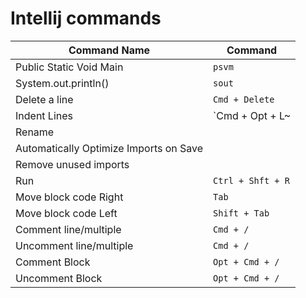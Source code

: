 # Intellij commands
| Command Name                           | Command           |
|----------------------------------------|-------------------|
| Public Static Void Main                | `psvm`            |
| System.out.println()                   | `sout`            |
| Delete a line                          | `Cmd + Delete`    |
| Indent Lines                           | `Cmd + Opt + L~   |
| Rename                                 |                   |
| Automatically Optimize Imports on Save |                   |
| Remove unused imports                  |                   |
| Run                                    | `Ctrl + Shft + R` |
| Move block code Right                  | `Tab`             |
| Move block code Left                   | `Shift + Tab`     |
| Comment line/multiple                  | `Cmd + /`         |
| Uncomment line/multiple                | `Cmd + /`         |
| Comment Block                          | `Opt + Cmd + /`   |
| Uncomment Block                        | `Opt + Cmd + /`   |
